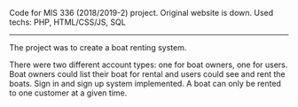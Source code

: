 Code for MIS 336 (2018/2019-2) project. Original website is down. Used techs: PHP, HTML/CSS/JS, SQL

---

The project was to create a boat renting system. 

There were two different account types: one for boat owners, one for users. Boat owners could list their boat for rental and users could see and rent the boats. Sign in and sign up system implemented. A boat can only be rented to one customer at a given time.

